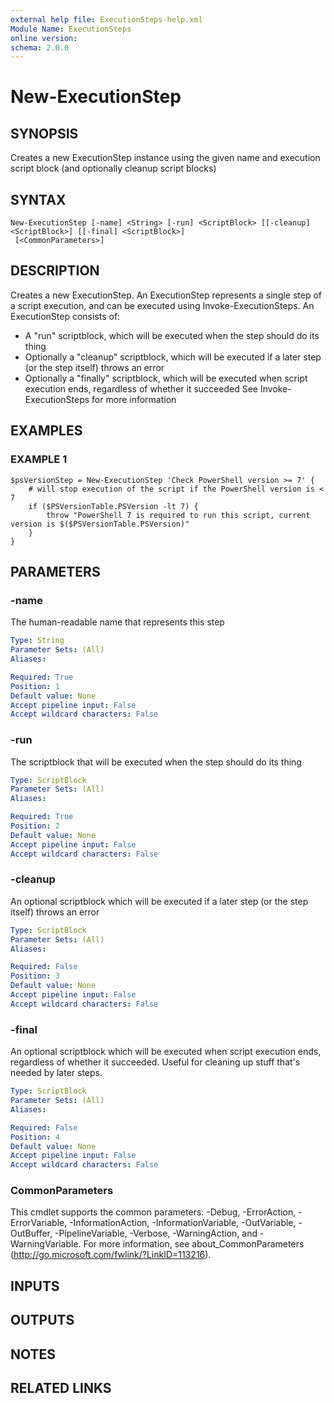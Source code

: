 ```yaml
---
external help file: ExecutionSteps-help.xml
Module Name: ExecutionSteps
online version:
schema: 2.0.0
---
```


# New-ExecutionStep

## SYNOPSIS
Creates a new ExecutionStep instance using the given name and execution script block (and optionally cleanup script blocks)

## SYNTAX

```
New-ExecutionStep [-name] <String> [-run] <ScriptBlock> [[-cleanup] <ScriptBlock>] [[-final] <ScriptBlock>]
 [<CommonParameters>]
```

## DESCRIPTION
Creates a new ExecutionStep.
An ExecutionStep represents a single step of a script execution, and can be executed using Invoke-ExecutionSteps.
An ExecutionStep consists of:
- A "run" scriptblock, which will be executed when the step should do its thing
- Optionally a "cleanup" scriptblock, which will be executed if a later step (or the step itself) throws an error
- Optionally a "finally" scriptblock, which will be executed when script execution ends, regardless of whether it succeeded
See Invoke-ExecutionSteps for more information

## EXAMPLES

### EXAMPLE 1
```
$psVersionStep = New-ExecutionStep 'Check PowerShell version >= 7' {
    # will stop execution of the script if the PowerShell version is < 7
    if ($PSVersionTable.PSVersion -lt 7) {
        throw "PowerShell 7 is required to run this script, current version is $($PSVersionTable.PSVersion)"
    }
}
```

## PARAMETERS

### -name
The human-readable name that represents this step

```yaml
Type: String
Parameter Sets: (All)
Aliases:

Required: True
Position: 1
Default value: None
Accept pipeline input: False
Accept wildcard characters: False
```

### -run
The scriptblock that will be executed when the step should do its thing

```yaml
Type: ScriptBlock
Parameter Sets: (All)
Aliases:

Required: True
Position: 2
Default value: None
Accept pipeline input: False
Accept wildcard characters: False
```

### -cleanup
An optional scriptblock which will be executed if a later step (or the step itself) throws an error

```yaml
Type: ScriptBlock
Parameter Sets: (All)
Aliases:

Required: False
Position: 3
Default value: None
Accept pipeline input: False
Accept wildcard characters: False
```

### -final
An optional scriptblock which will be executed when script execution ends, regardless of whether it succeeded.
Useful for cleaning up stuff that's needed by later steps.

```yaml
Type: ScriptBlock
Parameter Sets: (All)
Aliases:

Required: False
Position: 4
Default value: None
Accept pipeline input: False
Accept wildcard characters: False
```

### CommonParameters
This cmdlet supports the common parameters: -Debug, -ErrorAction, -ErrorVariable, -InformationAction, -InformationVariable, -OutVariable, -OutBuffer, -PipelineVariable, -Verbose, -WarningAction, and -WarningVariable.
For more information, see about_CommonParameters (http://go.microsoft.com/fwlink/?LinkID=113216).

## INPUTS

## OUTPUTS

## NOTES

## RELATED LINKS
